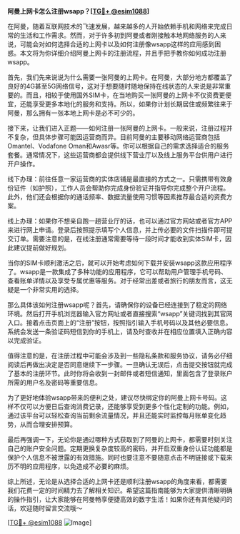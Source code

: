 **阿曼上网卡怎么注册wsapp？[[TG💪+ @esim1088](https://t.me/s/esim1088)]**

在阿曼，随着互联网技术的飞速发展，越来越多的人开始依赖手机和网络来完成日常的生活和工作需求。然而，对于许多初到阿曼或者刚接触本地网络服务的人来说，可能会对如何选择合适的上网卡以及如何注册像wsapp这样的应用感到困惑。本文将为你详细介绍阿曼上网卡的注册流程，并且手把手教你如何成功注册wsapp。

首先，我们先来说说为什么需要一张阿曼的上网卡。在阿曼，大部分地方都覆盖了良好的4G甚至5G网络信号，这对于想要随时随地保持在线状态的人来说是非常重要的。而且，相较于使用国外SIM卡，在当地购买一张阿曼的上网卡不仅资费更便宜，还能享受更多本地化的服务和支持。所以，如果你计划长期居住或频繁往来于阿曼，那么拥有一张本地上网卡是必不可少的。

接下来，让我们进入正题——如何注册一张阿曼的上网卡。一般来说，注册过程并不复杂，但具体步骤可能因运营商而异。目前阿曼的主要移动网络运营商包括Omantel、Vodafone Oman和Awasr等。你可以根据自己的需求选择适合的服务套餐。通常情况下，这些运营商都会提供线下营业厅以及线上服务平台供用户进行开户操作。

线下办理：前往任意一家运营商的实体店铺是最直接的方式之一。只需携带有效身份证件（如护照），工作人员会帮助你完成身份验证并指导你完成整个开户流程。此外，他们还会根据你的通话频率、数据流量使用习惯等因素推荐最合适的资费方案。

线上办理：如果你不想亲自跑一趟营业厅的话，也可以通过官方网站或者官方APP来进行网上申请。登录后按照提示填写个人信息，并上传必要的文件扫描件即可提交订单。需要注意的是，在线注册通常需要等待一段时间才能收到实体SIM卡，因此建议提前做好规划。

当你的SIM卡顺利激活之后，就可以开始考虑如何下载并安装wsapp这款应用程序了。wsapp是一款集成了多种功能的应用程序，它可以帮助用户管理手机号码、查看账单详情以及享受专属优惠等服务。对于经常出差或者旅行的朋友而言，这无疑是一个非常实用的选择。

那么具体该如何注册wsapp呢？首先，请确保你的设备已经连接到了稳定的网络环境。然后打开手机浏览器输入官方网址或者直接搜索“wsapp”关键词找到其官网入口。接着点击页面上的“注册”按钮，按照指引输入手机号码以及其他必要信息。系统会发送一条验证码短信到你的手机上，请及时查收并在相应位置填入正确内容以完成验证。

值得注意的是，在注册过程中可能会涉及到一些隐私条款和服务协议，请务必仔细阅读后再做出决定是否同意继续下一步骤。一旦确认无误后，点击提交按钮就完成了基本的注册环节。此时你将会收到一封邮件或者短信通知，里面包含了登录账户所需的用户名及密码等重要信息。

为了更好地体验wsapp带来的便利之处，建议尽快绑定你的阿曼上网卡号码。这样不仅可以方便日后查询消费记录，还能够享受到更多个性化定制的功能。例如，通过该平台可以轻松查询当前剩余流量情况，并且还能实时监控每月账单变化趋势，从而合理安排预算。

最后再强调一下，无论你是通过哪种方式获取到了阿曼的上网卡，都需要时刻关注自己的账户安全问题。定期更换复杂度较高的密码，并开启双重身份认证功能都是保护个人信息不被泄露的有效措施。同时也要注意不要随意点击不明链接或下载来历不明的应用程序，以免造成不必要的麻烦。

综上所述，无论是从选择合适的上网卡还是顺利注册wsapp的角度来看，都需要我们花费一定的时间精力去了解相关知识。希望这篇指南能够为大家提供清晰明确的操作指引，让大家能够在阿曼畅享便捷高效的数字生活！如果你还有其他疑问的话，欢迎随时留言交流哦～

[[TG💪+ @esim1088](https://t.me/s/esim1088) ![Image](https://i.postimg.cc/4NQfJmqS/Snipaste-2025-05-13-00-14-12.png)]